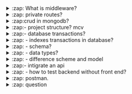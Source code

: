 <details> <summary>:zap: What is middleware?</summary>
  
> todo
  
</details>
 <details> <summary>:zap: private routes?

</summary>
  
> todo
  
</details>
<details> <summary>:zap:crud in mongodb?
</summary>
  
> todo
  
</details>
<details> <summary>:zap:- project structure? mcv
</summary>
  
> todo
  
</details>
<details> <summary>:zap:- database transactions?
</summary>
  
> todo
  
</details><details> <summary>:zap: - indexes transactions in database?
</summary>
  
> todo
  
</details><details> <summary>:zap: - schema?
</summary>
  
> todo
  
</details><details> <summary>:zap: - data types?
</summary>
  
> todo
  
</details><details> <summary>:zap: - difference scheme and model
</summary>
  
> todo
  
</details><details> <summary>:zap:- intigrate an api
</summary>
  
> todo
  
</details><details> <summary>:zap: - how to test backend without front end?</summary>
  
> todo
  
</details>
<details> <summary>:zap: postman.</summary>
  
> In simple words, Postman is a computer application used for API testing. Postman sends an API request to the web server and receives the response, whatever it is. No extra work or setting up of framework is required while sending and receiving requests in Postman. Extensively used by Testers and Developers for better testing of application. Easy to integrate with your Continuous Integration (CI) & Continuous Development Pipeline.
  
</details>

<details> <summary>:zap: question</summary>
  
> todo
  
</details>
